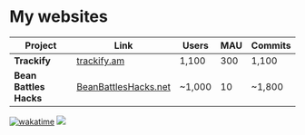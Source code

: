 # My websites

| Project | Link | Users | MAU | Commits |
| ------- | ---- | ----- | --- | ------- |
| **Trackify** | [trackify.am](https://trackify.am) | 1,100 | 300 | 1,100 |
| **Bean Battles Hacks** | [BeanBattlesHacks.net](https://BeanBattlesHacks.net) | ~1,000 | 10 | ~1,800 |

[![wakatime](https://wakatime.com/badge/user/7e00b909-a2bd-4160-8fa5-027f2d844940.svg)](https://wakatime.com/@7e00b909-a2bd-4160-8fa5-027f2d844940)
![](https://komarev.com/ghpvc/?username=carter-0)

